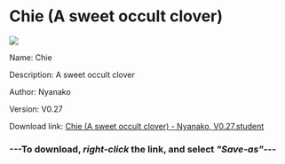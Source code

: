 # Chie (A sweet occult clover)

<img src = "https://raw.githubusercontent.com/Arbiter1223/Koukou-Gurashi-Custom-Students/master/Students/Files/Chie%20(A%20sweet%20occult%20clover).png">

Name: Chie

Description: A sweet occult clover

Author: Nyanako

Version: V0.27

Download link: <a href="https://raw.githubusercontent.com/Arbiter1223/Koukou-Gurashi-Custom-Students/master/Students/Files/Chie%20(A%20sweet%20occult%20clover)%20-%20Nyanako%2C%20V0.27.student">Chie (A sweet occult clover) - Nyanako, V0.27.student</a>

### ---**To download, _right-click_ the link, and select _"Save-as"_**---

